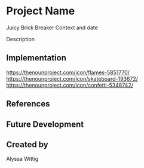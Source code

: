 # Project Name
Juicy Brick Breaker
Context and date

Description


## Implementation
https://thenounproject.com/icon/flames-5851770/
https://thenounproject.com/icon/skateboard-193672/
https://thenounproject.com/icon/confetti-5348742/

## References


## Future Development


## Created by
Alyssa Wittig
